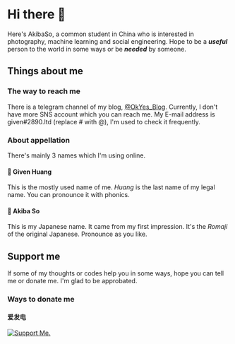 # Hi there 👋
Here's AkibaSo, a common student in China who is interested in photography, machine learning and social engineering. Hope to be a <strong><i>useful</i></strong> person to the world in some ways or be <strong><i>needed</i></strong> by someone.

## Things about me
### The way to reach me
There is a telegram channel of my blog, [@OkYes_Blog](https://t.me/OkYes_Blog). Currently, I don't have more SNS account which you can reach me.
My E-mail address is given#2890.ltd (replace # with @), I'm used to check it frequently. 

### About appellation
There's mainly 3 names which I'm using online.
#### 📃 Given Huang
This is the mostly used name of me. <i>Huang</i> is the last name of my legal name. You can pronounce it with phonics.
#### 🍁 Akiba So
This is my Japanese name. It came from my first impression. It's the <i>Romaji</i> of the original Japanese. Pronounce as you like.

## Support me
If some of my thoughts or codes help you in some ways, hope you can tell me or donate me. I'm glad to be approbated.
### Ways to donate me
#### 爱发电
<a href="https://afdian.net/a/akiba"><img src="https://cdn.hyh.ink/imger/2022/09/12/support-me-on-afd-93cb00b36b5f9c74.png" alt="Support Me."/></a>
<!--
**akibaso/akibaso** is a ✨ _special_ ✨ repository because its `README.md` (this file) appears on your GitHub profile.

Here are some ideas to get you started:

- 🔭 I’m currently working on ...
- 🌱 I’m currently learning ...
- 👯 I’m looking to collaborate on ...
- 🤔 I’m looking for help with ...
- 💬 Ask me about ...
- 📫 How to reach me: ...
- 😄 Pronouns: ...
- ⚡ Fun fact: ...
-->
